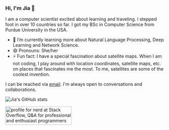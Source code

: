 ### Hi, I'm Jia 👋

I am a computer scientist excited about learning and traveling. I stepped foot in over 10 countries so far. I got my BSc in Computer Science from Purdue University in the USA. 

- 🌱 I’m currently learning more about Natural Language Processing, Deep Learning and Network Science. 
- 😄 Pronouns: She/her
- ⚡ Fun fact: I have a special fascination about satellite maps. When I am not coding, I play around with location coordinates, satellite maps, etc. on places that fascinates me the most. To me, satellites are some of the coolest invention. 

I can be reached via [email](jcheoh@purdue.edu). I'm always open to conversations and collaborations. 

![Jia's GitHub stats](https://github-readme-stats.vercel.app/api?username=jialincheoh&show_icons=true&theme=radical)

<a href="https://stackoverflow.com/users/18313588/nerd"><img src="https://stackoverflow.com/users/flair/18313588.png" width="208" height="58" alt="profile for nerd at Stack Overflow, Q&amp;A for professional and enthusiast programmers" title="profile for nerd at Stack Overflow, Q&amp;A for professional and enthusiast programmers"></a>
